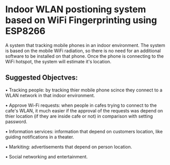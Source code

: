 # Indoor WLAN postioning system based on WiFi Fingerprinting using ESP8266
A system that tracking mobile phones in an indoor environment. The system is based on the mobile WiFi radiation, so there is no need for an additional software to be installed on that phone. Once the phone is connecting to the WiFi hotspot, the system will estimate it's location.

## Suggested Objectves:
 • Tracking people: by tracking thier mobile phone scince they connect to a WLAN network in that indoor environment.
 
 • Approve Wi-Fi requests: when people in cafes trying to connect to the cafe's WLAN, it much easier if the approval of the requests was depend on thier location (if they are inside cafe or not) in comparison with setting password.
 
 • Information services: information that depend on customers location, like guiding notifications in a theater.
 
 • Markiting: advertisements that depend on person location.
 
 • Social networking and entertainment.
